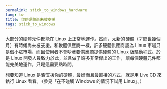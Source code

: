 ```yaml
---
permalink: stick_to_windows_hardware
lang: tw
title: 你的硬體尚未被支援
tags: stick_to_windows
---
```


大部分的硬體元件都能在 Linux 上正常地運作。然而，太新的硬體（才問世幾個月）有時候尚未被支援。和軟體供應商一樣，許多硬體供應商認為 Linux 市場只是個小眾市場，而且使用者不會吵著要供應商提供硬體的 Linux 版驅動程式。於是 Linux 開發人員致力於此，並且做了許多非常傑出的工作，讓每個硬體元件都能完美地運作，只是這需要點時間。

想要知道 Linux 是否支援你的硬體，最好而且最直接的方式，就是用 Live CD 來執行 Linux 看看。（參見「在不碰觸 Windows 的情況下試用 Linux」。）

